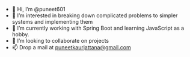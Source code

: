- 👋 Hi, I’m @puneet601
- 👀 I’m interested in breaking down complicated problems to simpler systems and implementing them
- 🌱 I’m currently working with Spring Boot and learning JavaScript as a hobby.
- 💞️ I’m looking to collaborate on projects
- 📫 Drop a mail at puneetkaurjattana@gmail.com 


